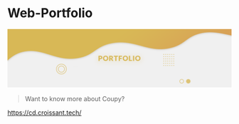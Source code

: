 # Web-Portfolio
![Web-Portfolio](./images/portfolio.png)
> Want to know more about Coupy?

https://cd.croissant.tech/
